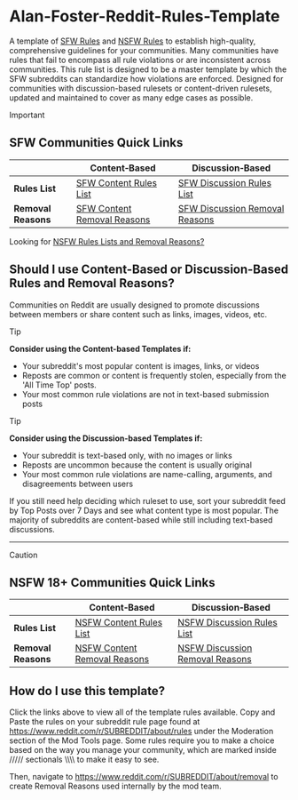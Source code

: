 # Alan-Foster-Reddit-Rules-Template
A template of [SFW Rules](https://github.com/Alan-Foster/Alan-Foster-Reddit-Rules-Template?tab=readme-ov-file#sfw-communities-quick-links) and [NSFW Rules](https://github.com/Alan-Foster/Alan-Foster-Reddit-Rules-Template?tab=readme-ov-file#nsfw-18-communities-quick-links) to establish high-quality, comprehensive guidelines for your communities. Many communities have rules that fail to encompass all rule violations or are inconsistent across communities. This rule list is designed to be a master template by which the SFW subreddits can standardize how violations are enforced. Designed for communities with discussion-based rulesets or content-driven rulesets, updated and maintained to cover as many edge cases as possible. 

> [!IMPORTANT]
> ## SFW Communities Quick Links
> |                     | Content‑Based | Discussion‑Based |
> | ------------------- | ---------------- | ------------- |
> | **Rules List**      | [SFW Content Rules List](https://github.com/Alan-Foster/Alan-Foster-Reddit-Rules-Template/blob/main/SFW-Content-Rules-List)           | [SFW Discussion Rules List](https://github.com/Alan-Foster/Alan-Foster-Reddit-Rules-Template/blob/main/SFW-Discussion-Rule-List)            |
> | **Removal Reasons** | [SFW Content Removal Reasons](https://github.com/Alan-Foster/Alan-Foster-Reddit-Rules-Template/blob/main/SFW-Content-Removal-Reasons) | [SFW Discussion Removal Reasons](https://github.com/Alan-Foster/Alan-Foster-Reddit-Rules-Template/blob/main/SFW-Discussion-Removal-Reasons) |

Looking for [NSFW Rules Lists and Removal Reasons?](https://github.com/Alan-Foster/Alan-Foster-Reddit-Rules-Template?tab=readme-ov-file#nsfw-18-communities-quick-links)

## Should I use Content-Based or Discussion-Based Rules and Removal Reasons?
Communities on Reddit are usually designed to promote discussions between members or share content such as links, images, videos, etc.

> [!TIP]
> **Consider using the Content-based Templates if:**
- Your subreddit's most popular content is images, links, or videos
- Reposts are common or content is frequently stolen, especially from the 'All Time Top' posts.
- Your most common rule violations are not in text-based submission posts



> [!TIP]
> **Consider using the Discussion-based Templates if:**
- Your subreddit is text-based only, with no images or links
- Reposts are uncommon because the content is usually original
- Your most common rule violations are name-calling, arguments, and disagreements between users


If you still need help deciding which ruleset to use, sort your subreddit feed by Top Posts over 7 Days and see what content type is most popular.
The majority of subreddits are content-based while still including text-based discussions.

- - -

> [!CAUTION]
> ## NSFW 18+ Communities Quick Links
> |                     | Content‑Based | Discussion‑Based |
> | ------------------- | ---------------- | ------------- |
> | **Rules List**      | [NSFW Content Rules List](https://github.com/Alan-Foster/Alan-Foster-Reddit-Rules-Template/blob/main/NSFW-Content-Rules-List)           | [NSFW Discussion Rules List](https://github.com/Alan-Foster/Alan-Foster-Reddit-Rules-Template/blob/main/NSFW-Discussion-Rules-List)           |
> | **Removal Reasons** | [NSFW Content Removal Reasons](https://github.com/Alan-Foster/Alan-Foster-Reddit-Rules-Template/blob/main/NSFW-Content-Removal-Reasons) | [NSFW Discussion Removal Reasons](https://github.com/Alan-Foster/Alan-Foster-Reddit-Rules-Template/blob/main/NSFW-Discussion-Removal-Reasons) |


## How do I use this template?
Click the links above to view all of the template rules available. Copy and Paste the rules on your subreddit rule page found at https://www.reddit.com/r/SUBREDDIT/about/rules under the Moderation section of the Mod Tools page. Some rules require you to make a choice based on the way you manage your community, which are marked inside ///// sectionals \\\\\\\ to make it easy to see.

Then, navigate to https://www.reddit.com/r/SUBREDDIT/about/removal to create Removal Reasons used internally by the mod team.
